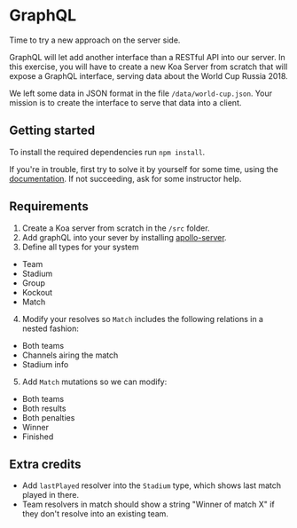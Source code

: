 # GraphQL

Time to try a new approach on the server side.

GraphQL will let add another interface than a RESTful API into our server. In
this exercise, you will have to create a new Koa Server from scratch that will
expose a GraphQL interface, serving data about the World Cup Russia 2018.

We left some data in JSON format in the file `/data/world-cup.json`. Your
mission is to create the interface to serve that data into a client.

## Getting started

To install the required dependencies run `npm install`.

If you're in trouble, first try to solve it by yourself for some time, using
the [documentation](http://graphql.github.io/learn/). If not succeeding, ask
for some instructor help.

## Requirements

1. Create a Koa server from scratch in the `/src` folder.
2. Add graphQL into your sever by installing [apollo-server](https://www.apollographql.com/docs/apollo-server/servers/koa.html).
3. Define all types for your system
  - Team
  - Stadium
  - Group
  - Kockout
  - Match
4. Modify your resolves so `Match` includes the following relations in a nested
fashion:
  - Both teams
  - Channels airing the match
  - Stadium info
5. Add `Match` mutations so we can modify:
  - Both teams
  - Both results
  - Both penalties
  - Winner
  - Finished


## Extra credits

- Add `lastPlayed` resolver into the `Stadium` type, which shows last match
played in there.
- Team resolvers in match should show a string "Winner of match X" if they don't
resolve into an existing team.
